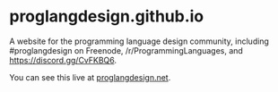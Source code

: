 # proglangdesign.github.io

A website for the programming language design community, including #proglangdesign on Freenode, /r/ProgrammingLanguages, and https://discord.gg/CvFKBQ6.

You can see this live at [proglangdesign.net](http://www.proglangdesign.net/).
